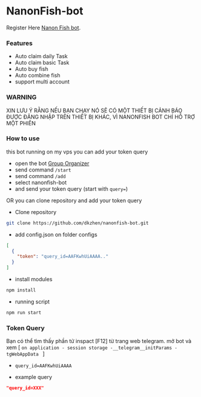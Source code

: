 # NanonFish-bot

Register Here [Nanon Fish bot](https://t.me/NanonFishBot/NanonFish?startapp=aW52aXRlQ29kZT0waXE0M29tYg).

### Features

- Auto claim daily Task
- Auto claim basic Task
- Auto buy fish
- Auto combine fish
- support multi account

### WARNING

XIN LƯU Ý RẰNG NẾU BẠN CHẠY NÓ SẼ CÓ MỘT THIẾT BỊ CẢNH BÁO ĐƯỢC ĐĂNG NHẬP TRÊN THIẾT BỊ KHÁC, VÌ NANONFISH BOT CHỈ HỖ TRỢ MỘT PHIÊN

### How to use

this bot running on my vps you can add your token query

- open the bot [Group Organizer](https://t.me/GroupOrganizer_Bot)
- send command `/start`
- send command `/add`
- select nanonfish-bot
- and send your token query (start with `query=`)

OR you can clone repository and add your token query

- Clone repository

```bash
git clone https://github.com/dkzhen/nanonfish-bot.git
```

- add config.json on folder configs

```json
[
  {
    "token": "query_id=AAFKwhUiAAAA.."
  }
]
```

- install modules

```bash
npm install
```

- running script

```bash
npm run start
```

### Token Query

Bạn có thể tìm thấy phần tử inspact [F12] từ trang web telegram. mở bot và xem [ `on application - session storage -__telegram__initParams - tgWebAppData ` ]

- `query_id=AAFKwhUiAAAA`

- example query

```json
"query_id=XXX"
```


